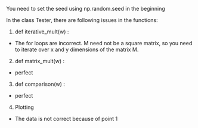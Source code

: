 You need to set the seed using np.random.seed in the beginning

In the class Tester, there are following issues in the functions: 

1. def iterative_mult(w) :
* The for loops are incorrect. M need not be a square matrix, so you need to iterate over x and y dimensions of the matrix M. 

2. def matrix_mult(w) :
* perfect

3. def comparison(w) :
* perfect

4. Plotting
* The data is not correct because of point 1
